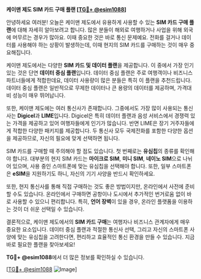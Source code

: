 **케이맨 제도 SIM 카드 구매 플랜 [[TG💪+ @esim1088](https://t.me/s/esim1088)]**

안녕하세요 여러분! 오늘은 케이맨 제도에서 유용하게 사용할 수 있는 **SIM 카드 구매 플랜**에 대해 자세히 알아보려고 합니다. 많은 분들이 해외로 여행하거나 사업을 위해 외국에 머무르는 경우가 많아요. 이때 중요한 것은 바로 통신 문제예요. 전화를 걸거나 데이터를 사용해야 하는 상황이 발생하는데, 이때 현지의 SIM 카드를 구매하는 것이 매우 중요해집니다.

케이맨 제도에서는 다양한 **SIM 카드 및 데이터 플랜**을 제공합니다. 이 중에서 가장 인기 있는 것은 단연 **데이터 중심 플랜**입니다. 데이터 중심 플랜은 주로 여행객이나 비즈니스 파트너들에게 적합한데요, 데이터 사용량이 많은 분들은 특히 이 플랜을 추천드립니다. 데이터 중심 플랜은 일반적으로 무제한 데이터나 큰 용량의 데이터를 제공하며, 가격대비 성능이 매우 뛰어납니다.

또한, 케이맨 제도에는 여러 통신사가 존재합니다. 그중에서도 가장 많이 사용되는 통신사는 **Digicel**과 **LIME**입니다. Digicel은 특히 데이터 플랜과 음성 서비스에서 경쟁력 있는 가격을 제공하고 있어 여행자들에게 인기가 많습니다. 반면 LIME은 장기 거주자들에게 적합한 다양한 패키지를 제공합니다. 두 통신사 모두 국제전화를 포함한 다양한 옵션을 제공하므로, 자신의 필요에 맞게 선택하면 됩니다.

SIM 카드를 구매할 때 주의해야 할 점도 있습니다. 첫 번째로는 **유심칩**의 종류를 확인해야 합니다. 대부분의 현지 SIM 카드는 **마이크로 SIM**, **미니 SIM**, **네이노 SIM**으로 나뉘어 있으며, 사용 중인 스마트폰에 맞는 유심칩을 선택해야 합니다. 또한, 일부 스마트폰은 **eSIM**을 지원하기도 하니, 자신의 기기 사양을 반드시 확인하세요.

또한, 현지 통신사를 통해 직접 구매하는 것도 좋은 방법이지만, 온라인에서 사전에 준비할 수도 있습니다. 온라인에서 구매하면 공항이나 도시에서 추가적인 번거로움 없이 바로 사용할 수 있으니 편리합니다. 특히, **언어 장벽**이 있을 경우, 온라인 플랫폼을 이용하는 것이 더 쉬운 선택일 수 있습니다.

결론적으로, 케이맨 제도에서의 **SIM 카드 구매**는 여행자나 비즈니스 관계자에게 매우 중요한 요소입니다. 데이터 중심 플랜과 적절한 통신사 선택, 그리고 자신의 스마트폰 사양에 맞는 유심칩을 고려한다면, 편리하고 효율적인 통신 환경을 만들 수 있습니다. 지금 바로 필요한 플랜을 찾아보세요! 

**TG💪+ @esim1088**에서 더 많은 정보를 확인하실 수 있습니다. 

[[TG💪+ @esim1088](https://t.me/s/esim1088) ![Image](https://i.postimg.cc/Y0z9fWf4/image.png)]